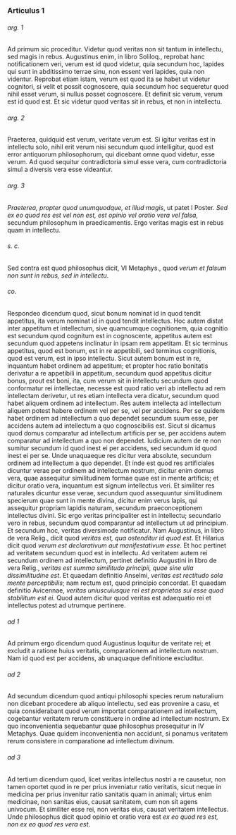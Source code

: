 ### Articulus 1

###### arg. 1
Ad primum sic proceditur. Videtur quod veritas non sit tantum in intellectu, sed magis in rebus. Augustinus enim, in libro Soliloq., reprobat hanc notificationem veri, verum est id quod videtur, quia secundum hoc, lapides qui sunt in abditissimo terrae sinu, non essent veri lapides, quia non videntur. Reprobat etiam istam, verum est quod ita se habet ut videtur cognitori, si velit et possit cognoscere, quia secundum hoc sequeretur quod nihil esset verum, si nullus posset cognoscere. Et definit sic verum, verum est id quod est. Et sic videtur quod veritas sit in rebus, et non in intellectu.

###### arg. 2
Praeterea, quidquid est verum, veritate verum est. Si igitur veritas est in intellectu solo, nihil erit verum nisi secundum quod intelligitur, quod est error antiquorum philosophorum, qui dicebant omne quod videtur, esse verum. Ad quod sequitur contradictoria simul esse vera, cum contradictoria simul a diversis vera esse videantur.

###### arg. 3
*Praeterea, propter quod unumquodque, et illud magis*, ut patet I Poster. *Sed ex eo quod res est vel non est, est opinio vel oratio vera vel falsa*, secundum philosophum in praedicamentis. Ergo veritas magis est in rebus quam in intellectu.

###### s. c.
Sed contra est quod philosophus dicit, VI Metaphys., quod *verum et falsum non sunt in rebus, sed in intellectu*.

###### co.
Respondeo dicendum quod, sicut bonum nominat id in quod tendit appetitus, ita verum nominat id in quod tendit intellectus. Hoc autem distat inter appetitum et intellectum, sive quamcumque cognitionem, quia cognitio est secundum quod cognitum est in cognoscente, appetitus autem est secundum quod appetens inclinatur in ipsam rem appetitam. Et sic terminus appetitus, quod est bonum, est in re appetibili, sed terminus cognitionis, quod est verum, est in ipso intellectu. Sicut autem bonum est in re, inquantum habet ordinem ad appetitum; et propter hoc ratio bonitatis derivatur a re appetibili in appetitum, secundum quod appetitus dicitur bonus, prout est boni, ita, cum verum sit in intellectu secundum quod conformatur rei intellectae, necesse est quod ratio veri ab intellectu ad rem intellectam derivetur, ut res etiam intellecta vera dicatur, secundum quod habet aliquem ordinem ad intellectum. Res autem intellecta ad intellectum aliquem potest habere ordinem vel per se, vel per accidens. Per se quidem habet ordinem ad intellectum a quo dependet secundum suum esse, per accidens autem ad intellectum a quo cognoscibilis est. Sicut si dicamus quod domus comparatur ad intellectum artificis per se, per accidens autem comparatur ad intellectum a quo non dependet. Iudicium autem de re non sumitur secundum id quod inest ei per accidens, sed secundum id quod inest ei per se. Unde unaquaeque res dicitur vera absolute, secundum ordinem ad intellectum a quo dependet. Et inde est quod res artificiales dicuntur verae per ordinem ad intellectum nostrum, dicitur enim domus vera, quae assequitur similitudinem formae quae est in mente artificis; et dicitur oratio vera, inquantum est signum intellectus veri. Et similiter res naturales dicuntur esse verae, secundum quod assequuntur similitudinem specierum quae sunt in mente divina, dicitur enim verus lapis, qui assequitur propriam lapidis naturam, secundum praeconceptionem intellectus divini. Sic ergo veritas principaliter est in intellectu; secundario vero in rebus, secundum quod comparantur ad intellectum ut ad principium. Et secundum hoc, veritas diversimode notificatur. Nam Augustinus, in libro de vera Relig., dicit quod *veritas est, qua ostenditur id quod est*. Et Hilarius dicit quod *verum est declarativum aut manifestativum esse*. Et hoc pertinet ad veritatem secundum quod est in intellectu. Ad veritatem autem rei secundum ordinem ad intellectum, pertinet definitio Augustini in libro de vera Relig., *veritas est summa similitudo principii, quae sine ulla dissimilitudine est*. Et quaedam definitio Anselmi, *veritas est rectitudo sola mente perceptibilis*; nam rectum est, quod principio concordat. Et quaedam definitio Avicennae, *veritas uniuscuiusque rei est proprietas sui esse quod stabilitum est ei*. Quod autem dicitur quod veritas est adaequatio rei et intellectus potest ad utrumque pertinere.

###### ad 1
Ad primum ergo dicendum quod Augustinus loquitur de veritate rei; et excludit a ratione huius veritatis, comparationem ad intellectum nostrum. Nam id quod est per accidens, ab unaquaque definitione excluditur.

###### ad 2
Ad secundum dicendum quod antiqui philosophi species rerum naturalium non dicebant procedere ab aliquo intellectu, sed eas provenire a casu, et quia considerabant quod verum importat comparationem ad intellectum, cogebantur veritatem rerum constituere in ordine ad intellectum nostrum. Ex quo inconvenientia sequebantur quae philosophus prosequitur in IV Metaphys. Quae quidem inconvenientia non accidunt, si ponamus veritatem rerum consistere in comparatione ad intellectum divinum.

###### ad 3
Ad tertium dicendum quod, licet veritas intellectus nostri a re causetur, non tamen oportet quod in re per prius inveniatur ratio veritatis, sicut neque in medicina per prius invenitur ratio sanitatis quam in animali; virtus enim medicinae, non sanitas eius, causat sanitatem, cum non sit agens univocum. Et similiter esse rei, non veritas eius, causat veritatem intellectus. Unde philosophus dicit quod opinio et oratio vera est *ex eo quod res est, non ex eo quod res vera est*.

